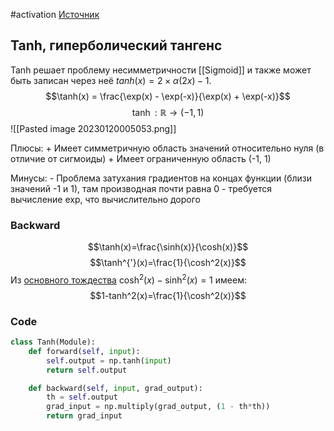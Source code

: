 #activation 
[Источник](https://academy.yandex.ru/handbook/ml/article/pervoe-znakomstvo-s-polnosvyaznymi-nejrosetyami)
## **Tanh**, гиперболический тангенс
Tanh решает проблему несимметричности [[Sigmoid]] и также может быть записан через неё $tanh(x)=2 \times \alpha(2x)-1$.
$$\tanh(x) = \frac{\exp(x) - \exp(-x)}{\exp(x) + \exp(-x)}$$
$$\tanh: \mathbb{R} \to (-1, 1)$$
![[Pasted image 20230120005053.png]]

Плюсы:
\+ Имеет симметричную область значений относительно нуля (в отличие от сигмоиды)
\+ Имеет ограниченную область (-1, 1)

Минусы:
\- Проблема затухания градиентов на концах функции (близи значений -1 и 1), там производная почти равна 0
\- требуется вычисление exp, что вычислительно дорого

### Backward
$$\tanh(x)=\frac{\sinh(x)}{\cosh(x)}$$
$$\tanh^{'}(x)=\frac{1}{\cosh^2(x)}$$
Из [основного тождества](https://ru.wikipedia.org/wiki/Гиперболические_функции) $\cosh^2(x)-\sinh^2(x)=1$ имеем:
$$1-tanh^2(x)=\frac{1}{\cosh^2(x)}$$

### Code
```python
class Tanh(Module):
    def forward(self, input):
        self.output = np.tanh(input)
        return self.output

    def backward(self, input, grad_output):
        th = self.output
        grad_input = np.multiply(grad_output, (1 - th*th))
        return grad_input
```
